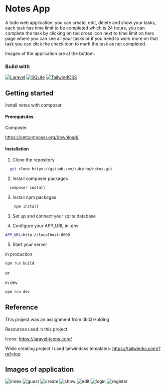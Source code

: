 
# Notes App
A todo web application, you can create, edit, delete and show your tasks, each task has time limit to be completed which is 24 hours, you can complete the task by clicking on red cross icon next to time limit on hero page where you can see all your tasks or if you need to work more on that task you can click the check icon to mark the task as not completed. 

Images of the application are at the bottom.
### Build with

[![Laravel](https://img.shields.io/badge/Laravel-%23FF2D20.svg?logo=laravel&logoColor=white&link=https://laravel.com/)](#)
[![SQLite](https://img.shields.io/badge/SQLite-%2307405e.svg?logo=sqlite&logoColor=white&link=https://www.sqlite.org/index.html)](#)
[![TailwindCSS](https://img.shields.io/badge/Tailwind%20CSS-%2338B2AC.svg?logo=tailwind-css&logoColor=white&link=https://tailwindcss.com/)](#)

## Getting started

Install notes with composer

#### Prerequisites

Composer

https://getcomposer.org/download/

#### Installation

1. Clone the repository
```bash
  git clone https://github.com/subinho/notes.git
```

2. Install composer packages
```bash
  composer install
```

3. Install npm packages
```bash
    npm install
```

3. Set up and connect your sqlite database


4. Configure your APP_URL in .env
```bash
APP_URL=http://localhost:8000
```

5. Start your server

in production

```bash
npm run build
```

or 

in dev

```bash
npm run dev
```


## Reference

This project was an assignment from tibiQ Holding

Resources used in this project

Icons: https://laravel-icons.com/

While creating project I used tailwindcss templates: https://tailwindui.com/?ref=top

## Images of application

![index](https://github.com/user-attachments/assets/2051434d-86f2-43da-b11f-142c447faaf2)
![guest](https://github.com/user-attachments/assets/d13e0246-5b3c-47ee-84de-2f66fda7fa56)
![create](https://github.com/user-attachments/assets/314b2f93-c14d-420c-9085-858d9a007073)
![show](https://github.com/user-attachments/assets/a6f6e3b3-f7a0-408e-938d-ebd3774ccda0)
![edit](https://github.com/user-attachments/assets/487ea516-b2ef-4ea6-9a44-3e5c85fa231b)
![login](https://github.com/user-attachments/assets/cbf8fd82-4e5e-42d9-8d56-6cbe3dcc443f)
![register](https://github.com/user-attachments/assets/cdc38c0c-578a-4c2d-84b6-568b74a78afe)
